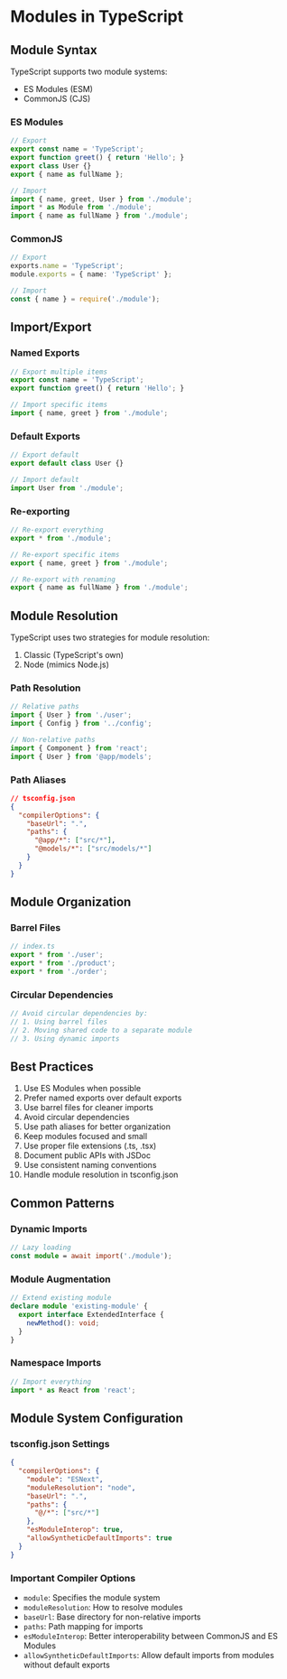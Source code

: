 # Modules in TypeScript

## Module Syntax

TypeScript supports two module systems:
- ES Modules (ESM)
- CommonJS (CJS)

### ES Modules
```typescript
// Export
export const name = 'TypeScript';
export function greet() { return 'Hello'; }
export class User {}
export { name as fullName };

// Import
import { name, greet, User } from './module';
import * as Module from './module';
import { name as fullName } from './module';
```

### CommonJS
```typescript
// Export
exports.name = 'TypeScript';
module.exports = { name: 'TypeScript' };

// Import
const { name } = require('./module');
```

## Import/Export

### Named Exports
```typescript
// Export multiple items
export const name = 'TypeScript';
export function greet() { return 'Hello'; }

// Import specific items
import { name, greet } from './module';
```

### Default Exports
```typescript
// Export default
export default class User {}

// Import default
import User from './module';
```

### Re-exporting
```typescript
// Re-export everything
export * from './module';

// Re-export specific items
export { name, greet } from './module';

// Re-export with renaming
export { name as fullName } from './module';
```

## Module Resolution

TypeScript uses two strategies for module resolution:
1. Classic (TypeScript's own)
2. Node (mimics Node.js)

### Path Resolution
```typescript
// Relative paths
import { User } from './user';
import { Config } from '../config';

// Non-relative paths
import { Component } from 'react';
import { User } from '@app/models';
```

### Path Aliases
```json
// tsconfig.json
{
  "compilerOptions": {
    "baseUrl": ".",
    "paths": {
      "@app/*": ["src/*"],
      "@models/*": ["src/models/*"]
    }
  }
}
```

## Module Organization

### Barrel Files
```typescript
// index.ts
export * from './user';
export * from './product';
export * from './order';
```

### Circular Dependencies
```typescript
// Avoid circular dependencies by:
// 1. Using barrel files
// 2. Moving shared code to a separate module
// 3. Using dynamic imports
```

## Best Practices

1. Use ES Modules when possible
2. Prefer named exports over default exports
3. Use barrel files for cleaner imports
4. Avoid circular dependencies
5. Use path aliases for better organization
6. Keep modules focused and small
7. Use proper file extensions (.ts, .tsx)
8. Document public APIs with JSDoc
9. Use consistent naming conventions
10. Handle module resolution in tsconfig.json

## Common Patterns

### Dynamic Imports
```typescript
// Lazy loading
const module = await import('./module');
```

### Module Augmentation
```typescript
// Extend existing module
declare module 'existing-module' {
  export interface ExtendedInterface {
    newMethod(): void;
  }
}
```

### Namespace Imports
```typescript
// Import everything
import * as React from 'react';
```

## Module System Configuration

### tsconfig.json Settings
```json
{
  "compilerOptions": {
    "module": "ESNext",
    "moduleResolution": "node",
    "baseUrl": ".",
    "paths": {
      "@/*": ["src/*"]
    },
    "esModuleInterop": true,
    "allowSyntheticDefaultImports": true
  }
}
```

### Important Compiler Options
- `module`: Specifies the module system
- `moduleResolution`: How to resolve modules
- `baseUrl`: Base directory for non-relative imports
- `paths`: Path mapping for imports
- `esModuleInterop`: Better interoperability between CommonJS and ES Modules
- `allowSyntheticDefaultImports`: Allow default imports from modules without default exports 